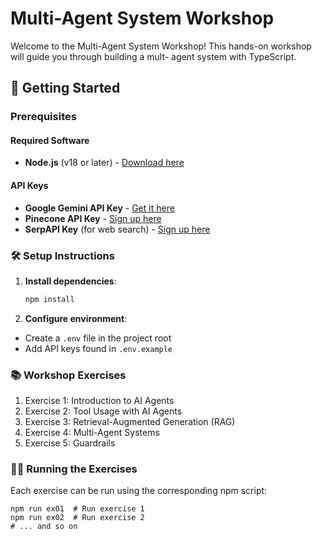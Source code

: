 # Multi-Agent System Workshop

Welcome to the Multi-Agent System Workshop! This hands-on workshop will guide you through building a mult- agent system with TypeScript.

## 🚀 Getting Started

### Prerequisites

#### Required Software
- **Node.js** (v18 or later) - [Download here](https://nodejs.org/)

#### API Keys
- **Google Gemini API Key** - [Get it here](https://aistudio.google.com/app/api-keys)
- **Pinecone API Key** - [Sign up here](https://app.pinecone.io/sessionType=signup)
- **SerpAPI Key** (for web search) - [Sign up here](https://serpapi.com/users/sign_up)

### 🛠️ Setup Instructions

1. **Install dependencies**:
   ```bash
   npm install
   ```

2. **Configure environment**:

- Create a `.env` file in the project root
- Add API keys found in `.env.example`

### 📚 Workshop Exercises
1. Exercise 1: Introduction to AI Agents
2. Exercise 2: Tool Usage with AI Agents
3. Exercise 3: Retrieval-Augmented Generation (RAG)
4. Exercise 4: Multi-Agent Systems
5. Exercise 5: Guardrails

### 🏃‍♀️ Running the Exercises
Each exercise can be run using the corresponding npm script:

```
npm run ex01  # Run exercise 1
npm run ex02  # Run exercise 2
# ... and so on
```